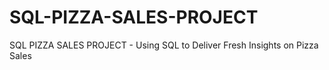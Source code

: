 # SQL-PIZZA-SALES-PROJECT
 SQL PIZZA SALES PROJECT - Using SQL to Deliver Fresh Insights on Pizza Sales
